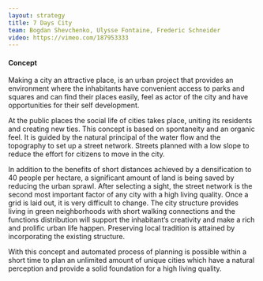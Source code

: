 ```yaml
---
layout: strategy
title: 7 Days City
team: Bogdan Shevchenko, Ulysse Fontaine, Frederic Schneider
video: https://vimeo.com/187953333
---
```

#### Concept

Making a city an attractive place, is an urban project that provides an environment where the inhabitants have convenient access to parks and squares and can find their places easily, feel as actor of the city and have opportunities for their self development.

At the public places the social life of cities takes place, uniting its residents and creating new ties. This concept is based on spontaneity and an organic feel. It is guided by the natural principal of the water flow and the topography to set up a street network. Streets planned with a low slope to reduce the effort for citizens to move in the city.

In addition to the benefits of short distances achieved by a densification to 40 people per hectare, a significant amount of land is being saved by reducing the urban sprawl. After selecting a sight, the street network is the second most important factor of any city with a high living quality. Once a grid is laid out, it is very difficult to change. The city structure provides living in green neighborhoods with short walking connections and the functions distribution will support the inhabitant‘s creativity and make a rich and prolific urban life happen. Preserving local tradition is attained by incorporating the existing structure.

With this concept and automated process of planning is possible within a short time to plan an unlimited amount of unique cities which have a natural perception and provide a solid foundation for a high living quality.